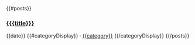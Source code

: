 {{#posts}}
<h3><a href="/{{{url}}}">{{{title}}}</a></h3>
<time>{{date}}</time>
<category>
{{#categoryDisplay}}
&middot; <a href="/categories/{{{url}}}">{{category}}</a>
{{/categoryDisplay}}
</category>
{{/posts}}
